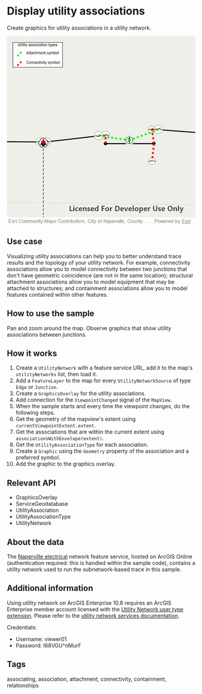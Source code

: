 # Display utility associations

Create graphics for utility associations in a utility network.

![](screenshot.png)

## Use case

Visualizing utility associations can help you to better understand trace results and the topology of your utility network. For example, connectivity associations allow you to model connectivity between two junctions that don't have geometric coincidence (are not in the same location); structural attachment associations allow you to model equipment that may be attached to structures; and containment associations allow you to model features contained within other features.

## How to use the sample

Pan and zoom around the map. Observe graphics that show utility associations between junctions.

## How it works

1. Create a `UtilityNetwork` with a feature service URL, add it to the map's `utilityNetworks` list, then load it.
2. Add a `FeatureLayer` to the map for every `UtilityNetworkSource` of type `Edge` or `Junction`.
3. Create a `GraphicsOverlay` for the utility associations.
4. Add connection for the `ViewpointChanged` signal of the `MapView`.
5. When the sample starts and every time the viewpoint changes, do the following steps.
6. Get the geometry of the mapview's extent using `currentViewpointExtent.extent`.
7. Get the associations that are within the current extent using `associationsWithEnvelope(extent)`.
8. Get the `UtilityAssociationType` for each association.
9. Create a `Graphic` using the `Geometry` property of the association and a preferred symbol.
10. Add the graphic to the graphics overlay.

## Relevant API

* GraphicsOverlay
* ServiceGeodatabase
* UtilityAssociation
* UtilityAssociationType
* UtilityNetwork

## About the data

The [Naperville electrical](https://sampleserver7.arcgisonline.com/server/rest/services/UtilityNetwork/NapervilleElectric/FeatureServer) network feature service, hosted on ArcGIS Online (authentication required: this is handled within the sample code), contains a utility network used to run the subnetwork-based trace in this sample.

## Additional information

Using utility network on ArcGIS Enterprise 10.8 requires an ArcGIS Enterprise member account licensed with the [Utility Network user type extension](https://enterprise.arcgis.com/en/portal/latest/administer/windows/license-user-type-extensions.htm#ESRI_SECTION1_41D78AD9691B42E0A8C227C113C0C0BF). Please refer to the [utility network services documentation](https://enterprise.arcgis.com/en/server/latest/publish-services/windows/utility-network-services.htm).

Credentials:
* Username: viewer01
* Password: I68VGU^nMurF

## Tags

associating, association, attachment, connectivity, containment, relationships

